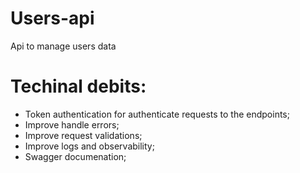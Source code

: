# Users-api
Api to manage users data

# Techinal debits:

- Token authentication for authenticate requests to the endpoints;
- Improve handle errors;
- Improve request validations;
- Improve logs and observability;
- Swagger documenation;

